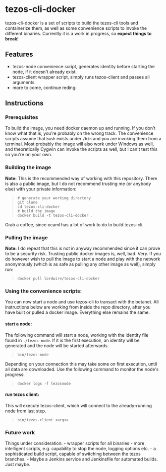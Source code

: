 # tezos-cli-docker



tezos-cli-docker is a set of scripts to build the tezos-cli tools and containerize them, as well as some convenience scripts to invoke the different binaries. Currently it is a work in progress, so __expect things to break__!

## Features

  - tezos-node convenience script, generates identity before starting the node, if it doesn't already exist.
  - tezos-client wrapper script, simply runs tezos-client and passes all arguments. 
  - more to come, continue reding. 



## Instructions

### Prerequisites
To build the image, you need docker daemon up and running. If you don't know what that is, you're probably on the wrong track. The convenience scripts assume that `bash` exists under `/bin` and you are invoking them from a terminal. Most probably the image will also work under Windows as well, and theoretically Cygwin can invoke the scripts as well, but I can't test this so you're on your own.  

### Building the image
__Note:__ This is the recommended way of working with this repository. There is also a public image, but I do not recommend trusting me (or anybody else) with your private information:

>     # generate your working directory
>     git clone
>     cd tezos-cli-docker
>     # build the image
>     docker build -t tezos-cli-docker .
Grab a coffee, since ocaml has a lot of work to do to build tezos-cli.


### Pulling the image
__Note:__ I do repeat that this is not in anyway recommended since it can prove to be a security risk. Trusting public docker images is, well, bad. Very.
If you do however wish to pull the image to start a node and play with the network anonymously (which is as safe as pulling any other image as well), simply run: 

>     docker pull lordwire/tezos-cli-docker


### Using the convenience scripts: 
You can now start a node and use tezos-cli to transact with the betanet. All instructions below are working from inside the repo directory, after you have built or pulled a docker image. Everything else remains the same. 

#### start a node:
The following command will start a node, working with the identity file found in `./tezos-node`. If it is the first execution, an identity will be generated and the node will be started afterwards. 
>     bin/tezos-node
Depending on your connection this may take some on first execution, until all data are downloaded. Use the following command to monitor the node's progress:
>     docker logs -f tezosnode


#### run tezos client: 
This will execute tezos-client, which will connect to the already-running node from last step. 
>     bin/tezos-client <args>



### Future work

Things under consideration:
     - wrapper scripts for all binaries
     - more intelligent scripts, e.g. capability to stop the node, logging options etc. 
     - a sophisticated build script, capable of switching between the tezos branches. 
     - Maybe a Jenkins service and Jenkinsfile for automated builds. Just maybe.
     
    

